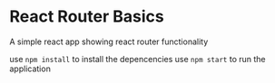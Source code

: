 # React Router Basics
A simple react app showing react router functionality

use `npm install` to install the depencencies
use `npm start` to run the application
